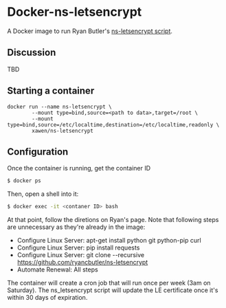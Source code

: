 # Docker-ns-letsencrypt

A Docker image to run Ryan Butler's [ns-letsencrypt script](https://www.techdrabble.com/citrix/18-letsencrypt-san-certificate-with-citrix-netscaler-take-2).

## Discussion
TBD

## Starting a container
```
docker run --name ns-letsencrypt \
        --mount type=bind,source=<path to data>,target=/root \
        --mount type=bind,source=/etc/localtime,destination=/etc/localtime,readonly \
        xawen/ns-letsencrypt

```

## Configuration
Once the container is running, get the container ID
```bash
$ docker ps
```

Then, open a shell into it:
```bash
$ docker exec -it <contaner ID> bash
```

At that point, follow the diretions on Ryan's page.  Note that following steps are unnecessary as they're already in the image:
- Configure Linux Server: apt-get install python git python-pip curl
- Configure Linux Server: pip install requests
- Configure Linux Server: git clone --recursive https://github.com/ryancbutler/ns-letsencrypt
- Automate Renewal: All steps

The container will create a cron job that will run once per week (3am on Saturday).  The ns_letsencrypt script will update the LE certificate once it's within 30 days of expiration.
